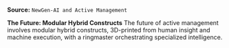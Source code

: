 **Source:** `NewGen-AI and Active Management`

**The Future: Modular Hybrid Constructs**
The future of active management involves modular hybrid constructs, 3D-printed from human insight and machine execution, with a ringmaster orchestrating specialized intelligence.
